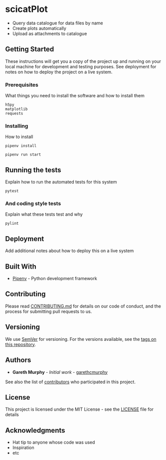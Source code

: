 # scicatPlot

- Query data catalogue for data files by name
- Create plots automatically
- Upload as attachments to catalogue

## Getting Started

These instructions will get you a copy of the project up and running on your local machine for development and testing purposes. See deployment for notes on how to deploy the project on a live system.

### Prerequisites

What things you need to install the software and how to install them

```
h5py
matplotlib
requests
```

### Installing

How to install

```
pipenv install
```

```
pipenv run start
```

## Running the tests

Explain how to run the automated tests for this system

```
pytest
```

### And coding style tests

Explain what these tests test and why

```
pylint
```

## Deployment

Add additional notes about how to deploy this on a live system

## Built With

- [Pipenv](https://github.com/pypa/pipenv) - Python development framework

## Contributing

Please read [CONTRIBUTING.md](https://gist.github.com/PurpleBooth/b24679402957c63ec426) for details on our code of conduct, and the process for submitting pull requests to us.

## Versioning

We use [SemVer](http://semver.org/) for versioning. For the versions available, see the [tags on this repository](https://github.com/your/project/tags).

## Authors

- **Gareth Murphy** - _Initial work_ - [garethcmurphy](https://github.com/garethcmurphy)

See also the list of [contributors](https://github.com/your/project/contributors) who participated in this project.

## License

This project is licensed under the MIT License - see the [LICENSE](LICENSE) file for details

## Acknowledgments

- Hat tip to anyone whose code was used
- Inspiration
- etc
